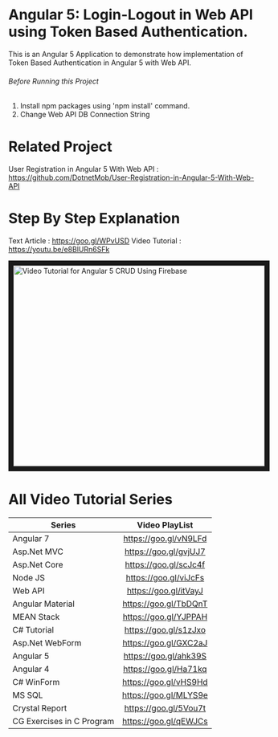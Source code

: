 # Angular 5: Login-Logout in Web API using Token Based Authentication.
This is an Angular 5 Application to demonstrate how implementation of Token Based Authentication in Angular 5 with Web API.

###### Before Running this Project
 1. Install npm packages using 'npm install' command.
 2. Change Web API DB Connection String
 
 # Related Project
 User Registration in Angular 5 With Web API : https://github.com/DotnetMob/User-Registration-in-Angular-5-With-Web-API
 
 
 
 # Step By Step Explanation
 
 Text Article : https://goo.gl/WPvUSD
 Video Tutorial : https://youtu.be/e8BlURn6SFk
 
<a href="http://www.youtube.com/watch?feature=player_embedded&v=e8BlURn6SFk
" target="_blank"><img src="http://img.youtube.com/vi/e8BlURn6SFk/0.jpg" 
alt="Video Tutorial for Angular 5 CRUD Using Firebase" width="500" height="400" border="10" /></a>


# All Video Tutorial Series
| Series        | Video PlayList          |
| ------------- |:-------------:|
| Angular 7|https://goo.gl/vN9LFd  |
| Asp.Net MVC|https://goo.gl/gvjUJ7  |
| Asp.Net Core|https://goo.gl/scJc4f  |
| Node JS|https://goo.gl/viJcFs  |
| Web API|https://goo.gl/itVayJ  |
| Angular Material|https://goo.gl/TbDQnT  |
| MEAN Stack|https://goo.gl/YJPPAH  |
| C# Tutorial|https://goo.gl/s1zJxo  |
| Asp.Net WebForm|https://goo.gl/GXC2aJ  |
| Angular 5|https://goo.gl/ahk39S  |
| Angular 4|https://goo.gl/Ha71kq  |
| C# WinForm|https://goo.gl/vHS9Hd  |
| MS SQL|https://goo.gl/MLYS9e  |
| Crystal Report|https://goo.gl/5Vou7t  |
| CG Exercises in C Program|https://goo.gl/qEWJCs  |



